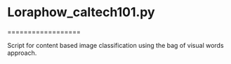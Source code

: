 # Loraphow_caltech101.py
==================

Script for content based image classification using the bag of visual words approach.

